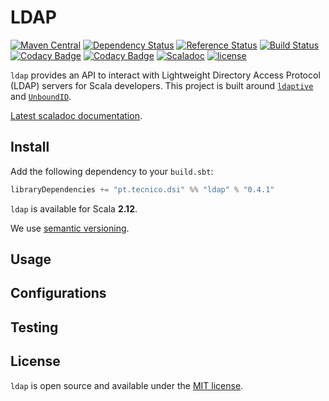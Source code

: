 # LDAP
[![Maven Central](https://maven-badges.herokuapp.com/maven-central/pt.tecnico.dsi/ldap_2.12/badge.svg?maxAge=604800)](https://maven-badges.herokuapp.com/maven-central/pt.tecnico.dsi/ldap_2.12)
[![Dependency Status](https://www.versioneye.com/user/projects/5718f3d0fcd19a00415b2122/badge.svg?style=flat-square&maxAge=604800)](https://www.versioneye.com/java/pt.tecnico.dsi:ldap_2.12)
[![Reference Status](https://www.versioneye.com/java/pt.tecnico.dsi:ldap_2.12/reference_badge.svg?style=plastic&maxAge=604800)](https://www.versioneye.com/java/pt.tecnico.dsi:ldap_2.12/references)
[![Build Status](https://travis-ci.org/ist-dsi/ldap.svg?branch=master&style=plastic&maxAge=604800)](https://travis-ci.org/ist-dsi/ldap)
[![Codacy Badge](https://api.codacy.com/project/badge/Coverage/89fa5981298d49e09553b7b41f1ef74e)](https://www.codacy.com/app/IST-DSI/ldap?utm_source=github.com&amp;utm_medium=referral&amp;utm_content=ist-dsi/ldap&amp;utm_campaign=Badge_Coverage)
[![Codacy Badge](https://api.codacy.com/project/badge/Grade/89fa5981298d49e09553b7b41f1ef74e)](https://www.codacy.com/app/IST-DSI/ldap?utm_source=github.com&amp;utm_medium=referral&amp;utm_content=ist-dsi/ldap&amp;utm_campaign=Badge_Grade)
[![Scaladoc](http://javadoc-badge.appspot.com/pt.tecnico.dsi/ldap_2.12.svg?label=scaladoc&style=plastic&maxAge=604800)](https://ist-dsi.github.io/ldap/latest/api/pt/tecnico/dsi/ldap/index.html)
[![license](http://img.shields.io/:license-MIT-blue.svg)](LICENSE)

`ldap` provides an API to interact with Lightweight Directory Access Protocol (LDAP) servers for Scala developers. This project is built around [`ldaptive`](http://www.ldaptive.org) and [`UnboundID`](http://unboundid.com/).

[Latest scaladoc documentation](https://ist-dsi.github.io/ldap/latest/api/pt/tecnico/dsi/ldap/index.html).

## Install
Add the following dependency to your `build.sbt`:
```sbt
libraryDependencies += "pt.tecnico.dsi" %% "ldap" % "0.4.1"
```

`ldap` is available for Scala **2.12**.

We use [semantic versioning](http://semver.org).

## Usage

## Configurations

## Testing

## License
`ldap` is open source and available under the [MIT license](LICENSE).
